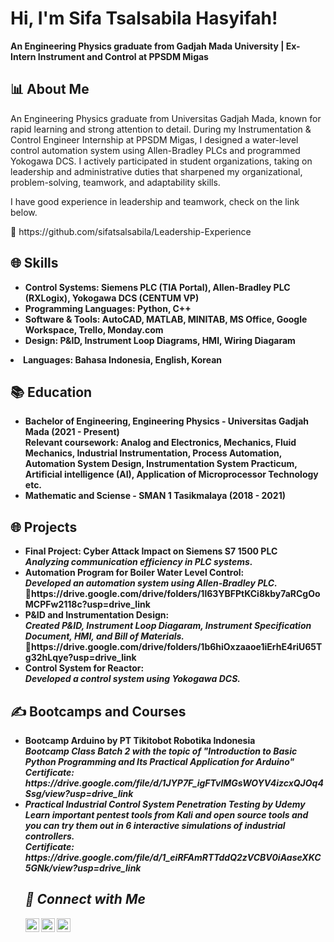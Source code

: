 <h1>Hi, I'm Sifa Tsalsabila Hasyifah!</h1>
<p><strong>An Engineering Physics graduate from Gadjah Mada University | Ex-Intern Instrument and Control at PPSDM Migas</strong></p>

<h2>📊 About Me</h2>
<p>An Engineering Physics graduate from Universitas Gadjah Mada, known for rapid learning and strong attention to detail. During my Instrumentation & Control Engineer Internship at PPSDM Migas, I designed a water-level control automation system using Allen-Bradley PLCs and programmed Yokogawa DCS. I actively participated in student organizations, taking on leadership and administrative duties that sharpened my organizational, problem-solving, teamwork, and adaptability skills.</p>

</p> I have good experience in leadership and teamwork, check on the link below. </p> 🔗 https://github.com/sifatsalsabila/Leadership-Experience

<h2>🌐 Skills</h2>
<ul>
  <li><strong>Control Systems: Siemens PLC (TIA Portal), Allen-Bradley PLC (RXLogix), Yokogawa DCS (CENTUM VP)</li>
  <li><strong>Programming Languages: Python, C++</li>
  <li><strong>Software & Tools: AutoCAD, MATLAB, MINITAB, MS Office, Google Workspace, Trello, Monday.com</li>
  <li><strong>Design:</strong> P&ID, Instrument Loop Diagrams, HMI, Wiring Diagaram</li>
</ul>
  <li><strong>Languages: Bahasa Indonesia, English, Korean</li>
</ul>

<h2>📚 Education</h2>
<ul>
  <li><strong>Bachelor of Engineering, Engineering Physics</strong> - Universitas Gadjah Mada (2021 - Present)<br/>
      Relevant coursework:  Analog and Electronics, Mechanics, Fluid Mechanics, Industrial Instrumentation, Process Automation, Automation System Design, Instrumentation System Practicum, Artificial intelligence (AI), Application of Microprocessor Technology etc.
  </li>
  <li><strong>Mathematic and Sciense</strong> - SMAN 1 Tasikmalaya (2018 - 2021)<br/>
  </li>
</ul>

<h2>🌐 Projects</h2>
<ul>
  <li><strong>Final Project:</strong> Cyber Attack Impact on Siemens S7 1500 PLC<br/>
      <em>Analyzing communication efficiency in PLC systems.</em>
  </li>
  <li><strong>Automation Program for Boiler Water Level Control:</strong><br/>
      <em>Developed an automation system using Allen-Bradley PLC.</em> <br/> 🔗https://drive.google.com/drive/folders/1l63YBFPtKCi8kby7aRCgOoMCPFw2118c?usp=drive_link
  </li>
  <li><strong>P&ID and Instrumentation Design:</strong><br/>
      <em>Created P&ID, Instrument Loop Diagaram, Instrument Specification Document, HMI, and Bill of Materials.</em> <br/> 🔗https://drive.google.com/drive/folders/1b6hiOxzaaoe1iErhE4riU65Tg32hLqye?usp=drive_link
  </li>
  <li><strong>Control System for Reactor:</strong><br/>
    <em>Developed a control system using Yokogawa DCS.</em>
  </li>
</ul>

<h2>✍ Bootcamps and Courses </h2>
<ul>
  <li><strong>Bootcamp Arduino by PT Tikitobot Robotika Indonesia</strong><br/>
      <em> Bootcamp Class Batch 2 with the topic of "Introduction to Basic Python Programming and Its Practical Application for Arduino" <br/> Certificate: https://drive.google.com/file/d/1JYP7F_igFTvlMGsWOYV4izcxQJOq4Ssg/view?usp=drive_link
        
  </li>
  <li><strong>Practical Industrial Control System Penetration Testing by Udemy</strong><br/>
      <em>Learn important pentest tools from Kali and open source tools and you can try them out in 6 interactive simulations of industrial controllers.</em> <br/> Certificate: https://drive.google.com/file/d/1_eiRFAmRTTddQ2zVCBV0iAaseXKC5GNk/view?usp=drive_link
  </li>
  
<h2>📢 Connect with Me</h2>
<p>
  <a href="https://mail.google.com/mail/?view=cm&fs=1&to=sifa.tsalsabila.hasyifah@mail.ugm.ac.id" target="_blank">
    <img align="left" alt="SifaTsalsabila | Gmail" width="22px" src="https://cdn.jsdelivr.net/npm/simple-icons@v3/icons/gmail.svg" />
  </a>
  <a href="https://linkedin.com/in/sifa-tsalsabila-hasyifah" target="_blank">
    <img align="left" alt="SifaTsalsabila | LinkedIn" width="22px" src="https://cdn.jsdelivr.net/npm/simple-icons@v3/icons/linkedin.svg" />
  </a>
  <a href="https://github.com/sifatsalsabila" target="_blank">
    <img align="left" alt="SifaTsalsabila | GitHub" width="22px" src="https://cdn.jsdelivr.net/npm/simple-icons@v3/icons/github.svg" />
  </a>
</p>
<br />

